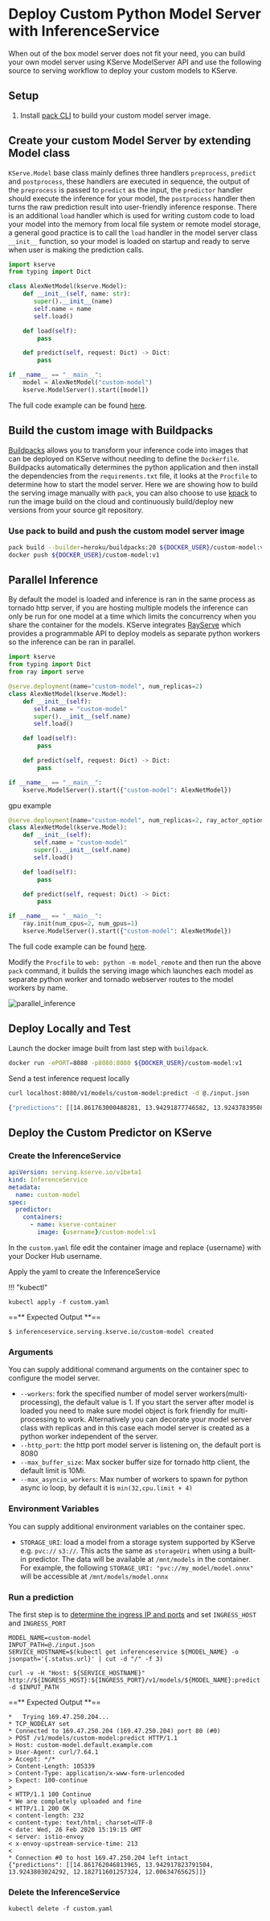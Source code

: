 # Deploy Custom Python Model Server with InferenceService
When out of the box model server does not fit your need, you can build your own model server using KServe ModelServer API and use the
following source to serving workflow to deploy your custom models to KServe.

## Setup
1. Install [pack CLI](https://buildpacks.io/docs/tools/pack/) to build your custom model server image.

## Create your custom Model Server by extending Model class 
`KServe.Model` base class mainly defines three handlers `preprocess`, `predict` and `postprocess`, these handlers are executed
in sequence, the output of the `preprocess` is passed to `predict` as the input, the `predictor` handler should execute the
inference for your model, the `postprocess` handler then turns the raw prediction result into user-friendly inference response. There
is an additional `load` handler which is used for writing custom code to load your model into the memory from local file system or
remote model storage, a general good practice is to call the `load` handler in the model server class `__init__` function, so your model
is loaded on startup and ready to serve when user is making the prediction calls.

```python
import kserve
from typing import Dict

class AlexNetModel(kserve.Model):
    def __init__(self, name: str):
       super().__init__(name)
       self.name = name
       self.load()

    def load(self):
        pass

    def predict(self, request: Dict) -> Dict:
        pass

if __name__ == "__main__":
    model = AlexNetModel("custom-model")
    kserve.ModelServer().start([model])
```
The full code example can be found [here](https://github.com/kserve/kserve/tree/master/python/custom_model/model.py).

## Build the custom image with Buildpacks
[Buildpacks](https://buildpacks.io/) allows you to transform your inference code into images that can be deployed on KServe without
needing to define the `Dockerfile`. Buildpacks automatically determines the python application and then install the dependencies from the
`requirements.txt` file, it looks at the `Procfile` to determine how to start the model server. Here we are showing how to build the serving
image manually with `pack`, you can also choose to use [kpack](https://github.com/pivotal/kpack)
to run the image build on the cloud and continuously build/deploy new versions from your source git repository.

### Use pack to build and push the custom model server image
```bash
pack build --builder=heroku/buildpacks:20 ${DOCKER_USER}/custom-model:v1
docker push ${DOCKER_USER}/custom-model:v1
```

## Parallel Inference
By default the model is loaded and inference is ran in the same process as tornado http server, if you are hosting multiple models
the inference can only be run for one model at a time which limits the concurrency when you share the container for the models.
KServe integrates [RayServe](https://docs.ray.io/en/master/serve/index.html) which provides a programmable API to deploy models
as separate python workers so the inference can be ran in parallel.

```python
import kserve
from typing import Dict
from ray import serve

@serve.deployment(name="custom-model", num_replicas=2)
class AlexNetModel(kserve.Model):
    def __init__(self):
       self.name = "custom-model"
       super().__init__(self.name)
       self.load()

    def load(self):
        pass

    def predict(self, request: Dict) -> Dict:
        pass

if __name__ == "__main__":
    kserve.ModelServer().start({"custom-model": AlexNetModel})
```
gpu example
```python
@serve.deployment(name="custom-model", num_replicas=2, ray_actor_options={"num_cpus":1, "num_gpus": 0.5})
class AlexNetModel(kserve.Model):
    def __init__(self):
       self.name = "custom-model"
       super().__init__(self.name)
       self.load()

    def load(self):
        pass

    def predict(self, request: Dict) -> Dict:
        pass

if __name__ == "__main__":
    ray.init(num_cpus=2, num_gpus=1)
    kserve.ModelServer().start({"custom-model": AlexNetModel})
```
The full code example can be found [here](https://github.com/kserve/kserve/tree/master/python/custom_model/model_remote.py).

Modify the `Procfile` to `web: python -m model_remote` and then run the above `pack` command, it builds the serving image which launches
each model as separate python worker and tornado webserver routes to the model workers by name. 

![parallel_inference](./parallel_inference.png)


## Deploy Locally and Test
Launch the docker image built from last step with `buildpack`.
```bash
docker run -ePORT=8080 -p8080:8080 ${DOCKER_USER}/custom-model:v1
```

Send a test inference request locally
```bash
curl localhost:8080/v1/models/custom-model:predict -d @./input.json

{"predictions": [[14.861763000488281, 13.94291877746582, 13.924378395080566, 12.182709693908691, 12.00634765625]]}
```

## Deploy the Custom Predictor on KServe
### Create the InferenceService
```yaml
apiVersion: serving.kserve.io/v1beta1
kind: InferenceService
metadata:
  name: custom-model
spec:
  predictor:
    containers:
      - name: kserve-container
        image: {username}/custom-model:v1
```
In the `custom.yaml` file edit the container image and replace {username} with your Docker Hub username.

Apply the yaml to create the InferenceService

!!! "kubectl"
```
kubectl apply -f custom.yaml
```

==** Expected Output **==
```
$ inferenceservice.serving.kserve.io/custom-model created
```

### Arguments
You can supply additional command arguments on the container spec to configure the model server.

- `--workers`: fork the specified number of model server workers(multi-processing), the default value is 1. If you start the server after model is loaded
you need to make sure model object is fork friendly for multi-processing to work. Alternatively you can decorate your model server
class with replicas and in this case each model server is created as a python worker independent of the server.
- `--http_port`: the http port model server is listening on, the default port is 8080 
- `--max_buffer_size`: Max socker buffer size for tornado http client, the default limit is 10Mi.
- `--max_asyncio_workers`: Max number of workers to spawn for python async io loop, by default it is `min(32,cpu.limit + 4)`

### Environment Variables

You can supply additional environment variables on the container spec.

- `STORAGE_URI`: load a model from a storage system supported by KServe e.g. `pvc://` `s3://`. This acts the same as `storageUri` when using a built-in predictor.
The data will be available at `/mnt/models` in the container. For example, the following `STORAGE_URI: "pvc://my_model/model.onnx"` will be accessible at `/mnt/models/model.onnx`

### Run a prediction
The first step is to [determine the ingress IP and ports](../../../../get_started/first_isvc.md#4-determine-the-ingress-ip-and-ports) and set `INGRESS_HOST` and `INGRESS_PORT`

```
MODEL_NAME=custom-model
INPUT_PATH=@./input.json
SERVICE_HOSTNAME=$(kubectl get inferenceservice ${MODEL_NAME} -o jsonpath='{.status.url}' | cut -d "/" -f 3)

curl -v -H "Host: ${SERVICE_HOSTNAME}" http://${INGRESS_HOST}:${INGRESS_PORT}/v1/models/${MODEL_NAME}:predict -d $INPUT_PATH
```

==** Expected Output **==
```
*   Trying 169.47.250.204...
* TCP_NODELAY set
* Connected to 169.47.250.204 (169.47.250.204) port 80 (#0)
> POST /v1/models/custom-model:predict HTTP/1.1
> Host: custom-model.default.example.com
> User-Agent: curl/7.64.1
> Accept: */*
> Content-Length: 105339
> Content-Type: application/x-www-form-urlencoded
> Expect: 100-continue
>
< HTTP/1.1 100 Continue
* We are completely uploaded and fine
< HTTP/1.1 200 OK
< content-length: 232
< content-type: text/html; charset=UTF-8
< date: Wed, 26 Feb 2020 15:19:15 GMT
< server: istio-envoy
< x-envoy-upstream-service-time: 213
<
* Connection #0 to host 169.47.250.204 left intact
{"predictions": [[14.861762046813965, 13.942917823791504, 13.9243803024292, 12.182711601257324, 12.00634765625]]}
```

### Delete the InferenceService
```
kubectl delete -f custom.yaml
```

